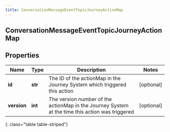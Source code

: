 ```yaml
---
title: ConversationMessageEventTopicJourneyActionMap
---
```

## ConversationMessageEventTopicJourneyActionMap

## Properties

|Name | Type | Description | Notes|
|------------ | ------------- | ------------- | -------------|
| **id** | **str** | The ID of the actionMap in the Journey System which triggered this action | [optional] |
| **version** | **int** | The version number of the actionMap in the Journey System at the time this action was triggered | [optional] |
{: class="table table-striped"}


